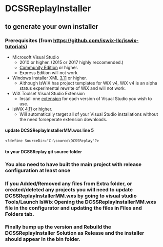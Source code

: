 # DCSSReplayInstaller

## to generate your own installer 

### Prerequisites (from https://github.com/iswix-llc/iswix-tutorials)

* Microsoft Visual Studio
   * 2010 or higher. (2015 or 2017 highly reccomended.)
   * [Community Edition](https://www.visualstudio.com/vs/community/) or higher. 
   * Express Edition will not work.
* Windows Installer XML [3.11](http://wixtoolset.org/releases/)  or higher. 
   * Although IsWiX has project templates for WiX v4, WiX v4 is an alpha status experimental rewrite of WiX and will not work.
* WiX Toolset Visual Studio Extension
   * Install one [extension](http://wixtoolset.org/releases/) for each version of Visual Studio you wish to use. 
* IsWiX [4.11](https://github.com/iswix-llc/iswix/releases) or higher.
   * Will automatically target all of your Visual Studio installations without the need forseperate extension downloads.

#### update DCSSReplayInstallerMM.wxs line 5

` <?define SourceDir="C:\source\DCSSReplay"?>
`

#### to your DCSSReplay git source folder

### You also need to have built the main project with release configuration at least once

### If you Added/Removed any files from Extra folder, or created/deleted any projects you will need to update DCSSReplayInstallerMM.wxs by going to visual studio Tools/Launch IsWix Opening the DCSSReplayInstallerMM.wxs file in the configurator and updating the files in Files and Folders tab. 

### Finally bump up the version and Rebuild the DCSSReplayInstaller Solution as Release and the installer should appear in the bin folder.
